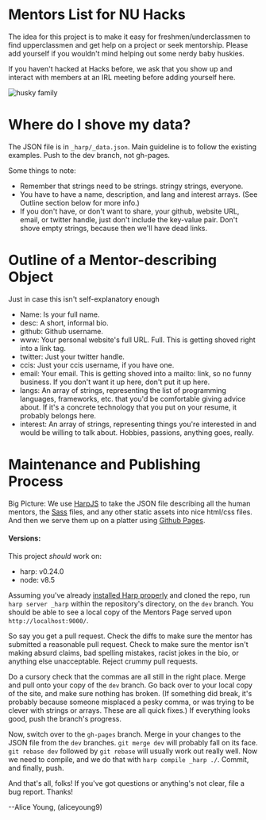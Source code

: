 # Mentors List for NU Hacks

The idea for this project is to make it easy for freshmen/underclassmen to
find upperclassmen and get help on a project or seek mentorship. Please add
yourself if you wouldn't mind helping out some nerdy baby huskies.

If you haven't hacked at Hacks before, we ask that you show up and interact
with members at an IRL meeting before adding yourself here.

![husky family](http://i.imgur.com/K9JnwQb.jpg)

# Where do I shove my data?

The JSON file is in `_harp/_data.json`. Main guideline is to follow the existing
examples. Push to the dev branch, not gh-pages.

Some things to note:
 * Remember that strings need to be strings. stringy strings, everyone.
 * You have to have a name, description, and lang and interest arrays. (See Outline section below for more info.)
 * If you don't have, or don't want to share, your github, website URL, email, or twitter handle, just don't include the key-value pair. Don't shove empty strings, because then we'll have dead links.

# Outline of a Mentor-describing Object

Just in case this isn't self-explanatory enough
 * Name: Is your full name.
 * desc: A short, informal bio.
 * github: Github username.
 * www: Your personal website's full URL. Full. This is getting shoved right into a link tag.
 * twitter: Just your twitter handle.
 * ccis: Just your ccis username, if you have one.
 * email: Your email. This is getting shoved into a mailto: link, so no funny business. If you don't want it up here, don't put it up here.
 * langs: An array of strings, representing the list of programming languages, frameworks, etc. that you'd be comfortable giving advice about. If it's a concrete technology that you put on your resume, it probably belongs here.
 * interest: An array of strings, representing things you're interested in and would be willing to talk about. Hobbies, passions, anything goes, really.

# Maintenance and Publishing Process

Big Picture: We use [HarpJS](http://harpjs.com) to take the JSON file describing
all the human mentors, the [Sass](http://sass-lang.com/) files, and any other
static assets into nice html/css files. And then we serve them up on a platter
using [Github Pages](https://pages.github.com/).

#### Versions:
This project _should_ work on:
* harp: v0.24.0
* node: v8.5

Assuming you've already [installed Harp
properly](http://harpjs.com/docs/environment/install) and cloned the repo, run
`harp server _harp` within the repository's directory, on the `dev` branch. You
should be able to see a local copy of the Mentors Page served upon
`http://localhost:9000/`.

So say you get a pull request. Check the diffs to make sure the mentor has
submitted a reasonable pull request. Check to make sure the mentor isn't making
absurd claims, bad spelling mistakes, racist jokes in the bio, or anything else
unacceptable. Reject crummy pull requests.

Do a cursory check that the commas are all still in the right place. Merge and
pull onto your copy of the `dev` branch. Go back over to your local copy of the
site, and make sure nothing has broken. (If something did break, it's probably
because someone misplaced a pesky comma, or was trying to be clever with strings
or arrays. These are all quick fixes.) If everything looks good, push the
branch's progress.

Now, switch over to the `gh-pages` branch. Merge in your changes to the JSON
file from the `dev` branches. `git merge dev` will probably fall on its face.
`git rebase dev` followed by `git rebase` will usually work out really well. Now
we need to compile, and we do that with `harp compile _harp ./`. Commit, and
finally, push.

And that's all, folks! If you've got questions or anything's
not clear, file a bug report. Thanks!

--Alice Young, (aliceyoung9)
